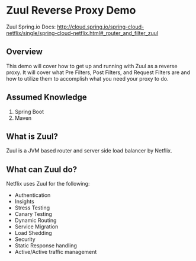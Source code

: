 # Zuul Reverse Proxy Demo

Zuul Spring.io Docs: http://cloud.spring.io/spring-cloud-netflix/single/spring-cloud-netflix.html#_router_and_filter_zuul

## Overview
This demo will cover how to get up and running with Zuul as a reverse proxy.  It will cover what Pre Filters, Post Filters, 
and Request Filters are and how to utilize them to accomplish what you need your proxy to do. 

## Assumed Knowledge
1) Spring Boot
2) Maven

## What is Zuul?
Zuul is a JVM based router and server side load balancer by Netflix.

## What can Zuul do?

Netflix uses Zuul for the following:

- Authentication
- Insights
- Stress Testing
- Canary Testing
- Dynamic Routing
- Service Migration
- Load Shedding
- Security
- Static Response handling
- Active/Active traffic management
